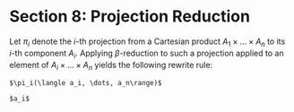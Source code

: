 Section 8: Projection Reduction
===============================

Let $\pi_i$ denote the $i$-th projection from a Cartesian product
$A_1 \times \dots \times A_n$ to its $i$-th component $A_i$.
Applying $\beta$-reduction to such a projection applied to an
element of $A_i \times \dots \times A_n$ yields the following
rewrite rule:

```{rewrite-rule}
$\pi_i(\langle a_i, \dots, a_n\range)$

$a_i$
```
